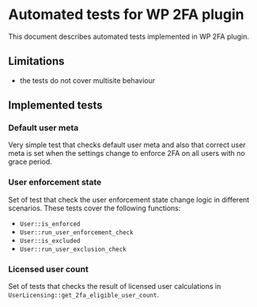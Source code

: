 # Automated tests for WP 2FA plugin

This document describes automated tests implemented in WP 2FA plugin.

## Limitations
- the tests do not cover multisite behaviour

## Implemented tests

### Default user meta
Very simple test that checks default user meta and also that correct user meta is set when the settings change to enforce 2FA on all users with no grace period.

### User enforcement state
Set of test that check the user enforcement state change logic in different scenarios. These tests cover the following functions:
- `User::is_enforced`
- `User::run_user_enforcement_check`
- `User::is_excluded`
- `User::run_user_exclusion_check`

### Licensed user count
Set of tests that checks the result of licensed user calculations in `UserLicensing::get_2fa_eligible_user_count`.
